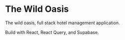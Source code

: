 # The Wild Oasis

The wild oasis, full stack hotel management application.

Build with React, React Query, and Supabase.
